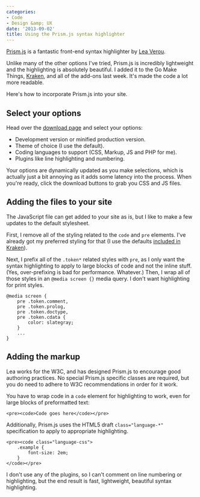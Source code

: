 ```yaml
---
categories:
- Code
- Design &amp; UX
date: '2013-09-02'
title: Using the Prism.js syntax highlighter
---
```


<a href="http://prismjs.com/">Prism.js</a> is a fantastic front-end syntax highlighter by <a href="http://lea.verou.me/">Lea Verou</a>.

Unlike many of the other options I've tried, Prism.js is incredibly lightweight and the highlighting is absolutely beautiful. I added it to the Go Make Things, <a href="http://cferdinandi.github.io/kraken/">Kraken</a>, and all of the add-ons last week. It's made the code a lot more readable.

<p>Here's how to incorporate Prism.js into your site.
<!--more--></p>

<h2>Select your options</h2>

Head over the <a href="http://prismjs.com/download.html">download page</a> and select your options:

<ul>
<li>Development version or minified production version.</li>
<li>Theme of choice (I use the default).</li>
<li>Coding languages to support (CSS, Markup, JS and PHP for me).</li>
<li>Plugins like line highlighting and numbering.</li>
</ul>

Your options are dynamically updated as you make selections, which is actually just a bit annoying as it adds some latency into the process. When you're ready, click the download buttons to grab you CSS and JS files.

<h2>Adding the files to your site</h2>

The JavaScript file can get added to your site as is, but I like to make a few updates to the default stylesheet.

First, I remove all of the styling related to the <code>code</code> and <code>pre</code> elements. I've already got my preferred styling for that (I use the defaults <a href="http://cferdinandi.github.io/kraken/code.html">included in Kraken</a>).

Next, I prefix all of the <code>.token*</code> related styles with <code>pre</code>, as I only want the syntax highlighting to apply to large blocks of code and not the inline stuff. (Yes, over-prefixing is bad for performance. Whatever.) Then, I wrap all of those styles in an <code>@media screen {}</code> media query. I don't want highlighting for print styles.

<pre><code class="language-css">@media screen {
    pre .token.comment,
    pre .token.prolog,
    pre .token.doctype,
    pre .token.cdata {
        color: slategray;
    }
    ...
}</code></pre>

<h2>Adding the markup</h2>

Lea works for the W3C, and has designed Prism.js to encourage good authoring practices. No special Prism.js specific classes are required, but you do need to adhere to W3C recommendations in order for it work.

You have to wrap code in a <code>code</code> element for highlighting to work, even for large blocks of preformatted text:

<pre><code class="language-markup">&lt;pre&gt;&lt;code&gt;Code goes here&lt;/code&gt;&lt;/pre&gt;</code></pre>

Additionally, Prism.js uses the HTML5 draft <code>class="language-*"</code> specification to apply to appropriate highlighting.

<pre><code class="language-markup">&lt;pre&gt;&lt;code class="language-css"&gt;
    .example {
        font-size: 2em;
    }
&lt;/code&gt;&lt;/pre&gt;</code></pre>

I don't use any of the plugins, so I can't comment on line numbering or highlighting, but the end result is fast, lightweight, beautiful syntax highlighting.